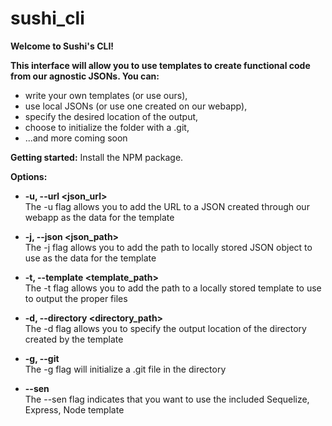 # sushi_cli

<strong>Welcome to Sushi's CLI!</strong> 

<strong>This interface will allow you to use templates to create functional code from our agnostic JSONs. You can:</strong>
- write your own templates (or use ours), 
- use local JSONs (or use one created on our webapp), 
- specify the desired location of the output,
- choose to initialize the folder with a .git,
- ...and more coming soon

<strong>Getting started:</strong>
  Install the NPM package.
  
 <strong>Options:</strong>
 
  - <strong>-u, --url \<json_url\></strong> <br />
    The -u flag allows you to add the URL to a JSON created through our webapp as the data for the template
  
  - <strong>-j, --json \<json_path\></strong> <br />
    The -j flag allows you to add the path to locally stored JSON object to use as the data for the template
  
  - <strong>-t, --template \<template_path\></strong> <br />
    The -t flag allows you to add the path to a locally stored template to use to output the proper files
  
  - <strong>-d, --directory \<directory_path\></strong> <br />
    The -d flag allows you to specify the output location of the directory created by the template
  
  - <strong>-g, --git</strong> <br />
    The -g flag will initialize a .git file in the directory
  
  - <strong>--sen</strong> <br />
    The --sen flag indicates that you want to use the included Sequelize, Express, Node template
